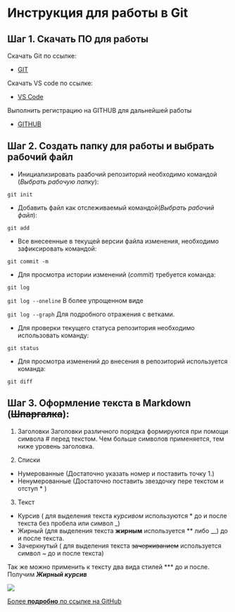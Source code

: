 # Инструкция для работы в Git #

## Шаг 1. Скачать ПО для работы ##
Скачать Git по ссылке:

* [GIT](https://git-scm.com/downloads)

Скачать VS code по ссылке:

* [VS Code](https://code.visualstudio.com/)

Выполнить регистрацию на GITHUB для дальнейшей работы

* [GITHUB](https://github.com/?ysclid=l8ihoqggdd358761195)

## Шаг 2. Создать папку для работы и выбрать рабочий файл ##

* Инициализировать раабочий репозиторий необходимо командой (*Выбрать рабочую папку*):

```git init```

* Добавить файл как отслеживаемый командой(*Выбрать рабочий файл*):

```git add```

* Все внесеенные в текущей версии файла изменения, необходимо зафиксировать командой:

```git commit -m```

* Для просмотра истории изменений (*commit*) требуется команда:

```git log```

```git log --oneline``` В более упрощенном виде

```git log --graph``` Для подробного отражения с ветками.

* Для проверки текущего статуса репозитория необходимо использовать команду:

```git status```

* Для просмотра изменений до внесения в репозиторий используется команда:

```git diff```

## Шаг 3. Оформление текста в Markdown (~~Шпаргалка~~): ##

 1. Заголовки
 Заголовки различного порядка формируются при помощи символа # перед текстом. Чем больше символов применяется, тем ниже уровень заголовка.

 2. Списки
 * Нумерованные (Достаточно указать номер и поставить точку 1.)
 * Ненумерованные (Достаточно поставить звездочку пере текстом и отступ * )

 3. Текст
 * Курсив ( для выделения текста *курсивом* используются * до и после текста без пробела или символ _)
 * Жирный (для выделения текста **жирным** используется ** либо __) до и после текста.
 * Зачеркнутый ( для выделения текста ~~зачеркиванием~~ используется символ ~ до и после текста)
  
Так же можно применить к тексту два вида стилей *** до и после. Получим ***Жирный курсив***
  

![](tomarkdown.png)

[Более **подробно** по ссылке на GitHub](https://github.com/sandino/Markdown-Cheatsheet?ysclid=l8fukmmi4d988383442)

